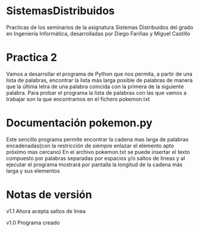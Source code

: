 # SistemasDistribuidos
Practicas de los seminarios de la asignatura Sistemas Distribuidos del grado en Ingeniería Informática, desarrolladas por Diego Fariñas y Miguel Castillo
# Practica 2
Vamos a desarrollar el programa de Python que nos permita, a partir de una lista de
palabras, encontrar la lista más larga posible de palabras de manera que la última letra de
una palabra coincida con la primera de la siguiente palabra. Para probar el programa la lista
de palabras con las que vamos a trabajar son la que encontramos en el fichero pokemon.txt

# Documentación pokemon.py
Este sencillo programa permite encontrar la cadena mas larga de palabras encadenadas(con la restricción de siempre enlazar el elemento apto próximo mas cercano)
En el archivo pokemon.txt se puede insertar el texto compuesto por palabras separadas por espacios y/o saltos de lineas y al ejecutar el programa mostrará por pantalla la longitud de la cadena más larga y sus elementos

# Notas de versión

v1.1 Ahora acepta saltos de linea

v1.0 Programa creado
